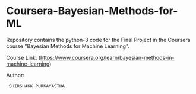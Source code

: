 # Coursera-Bayesian-Methods-for-ML
Repository contains the python-3 code for the Final Project in the Coursera course "Bayesian Methods for Machine Learning".



Course Link: (https://www.coursera.org/learn/bayesian-methods-in-machine-learning)



Author:
              
     SHIRSHAKK PURKAYASTHA
